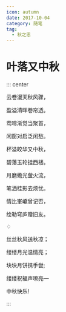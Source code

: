 ```yaml
---
icon: autumn
date: 2017-10-04
category: 随笔
tag:
  - 秋之思
---
```


# 叶落又中秋

::: center

云卷漫天秋风骤，

盈溢清晖卷帘透。

莺啼渐觉当聚首，

闲窗对启泛闲愁。

杯溢皎华又中秋，

碧落玉轮挂西楼。

月磨蟾光萤火流，

笔洒桂影去烦忧。

情比峯巘曾记否，

绘勒穹庐赠旧友。

♢

丝丝秋风送秋凉；

缕缕月光温情亮；

块块月饼携手尝;

缕缕祝福声嘹亮—

中秋快乐!

:::
